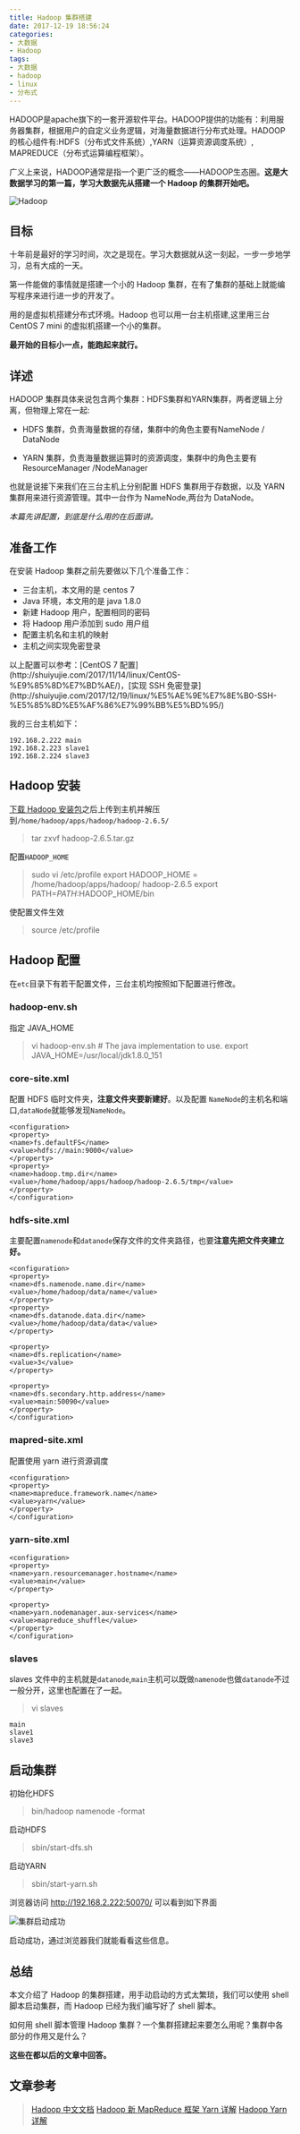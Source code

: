 ```yaml
---
title: Hadoop 集群搭建
date: 2017-12-19 18:56:24
categories:
- 大数据
- Hadoop
tags:
- 大数据
- hadoop
- linux
- 分布式
---
```


HADOOP是apache旗下的一套开源软件平台。HADOOP提供的功能有：利用服务器集群，根据用户的自定义业务逻辑，对海量数据进行分布式处理。HADOOP的核心组件有:HDFS（分布式文件系统）,YARN（运算资源调度系统）, MAPREDUCE（分布式运算编程框架）。

广义上来说，HADOOP通常是指一个更广泛的概念——HADOOP生态圈。**这是大数据学习的第一篇，学习大数据先从搭建一个 Hadoop 的集群开始吧。**

![Hadoop](http://upload-images.jianshu.io/upload_images/2791079-dff93a544c6025d7.jpg?imageMogr2/auto-orient/strip%7CimageView2/2/w/1240)

<!-- more -->

## 目标

十年前是最好的学习时间，次之是现在。学习大数据就从这一刻起，一步一步地学习，总有大成的一天。

第一件能做的事情就是搭建一个小的 Hadoop 集群，在有了集群的基础上就能编写程序来进行进一步的开发了。

用的是虚拟机搭建分布式环境。Hadoop 也可以用一台主机搭建,这里用三台 CentOS 7 mini 的虚拟机搭建一个小的集群。

**最开始的目标小一点，能跑起来就行。**

## 详述

HADOOP 集群具体来说包含两个集群：HDFS集群和YARN集群，两者逻辑上分离，但物理上常在一起:

- HDFS 集群，负责海量数据的存储，集群中的角色主要有NameNode / DataNode

- YARN 集群，负责海量数据运算时的资源调度，集群中的角色主要有 ResourceManager /NodeManager

也就是说接下来我们在三台主机上分别配置 HDFS 集群用于存数据，以及 YARN 集群用来进行资源管理。其中一台作为 NameNode,两台为 DataNode。

*本篇先讲配置，到底是什么用的在后面讲。*

## 准备工作

在安装 Hadoop 集群之前先要做以下几个准备工作：

- 三台主机，本文用的是 centos 7
- Java 环境，本文用的是 java 1.8.0
- 新建 Hadoop 用户，配置相同的密码
- 将 Hadoop 用户添加到 sudo 用户组
- 配置主机名和主机的映射
- 主机之间实现免密登录

<div class="note info"><p>以上配置可以参考：[CentOS 7 配置](http://shuiyujie.com/2017/11/14/linux/CentOS-%E9%85%8D%E7%BD%AE/)，[实现 SSH 免密登录](http://shuiyujie.com/2017/12/19/linux/%E5%AE%9E%E7%8E%B0-SSH-%E5%85%8D%E5%AF%86%E7%99%BB%E5%BD%95/)</p></div>

我的三台主机如下：

```
192.168.2.222 main
192.168.2.223 slave1
192.168.2.224 slave3
```

## Hadoop 安装

[下载 Hadoop 安装包](http://hadoop.apache.org/releases.html)之后上传到主机并解压到`/home/hadoop/apps/hadoop/hadoop-2.6.5/`

> tar zxvf hadoop-2.6.5.tar.gz

配置`HADOOP_HOME`

> sudo vi /etc/profile
> export HADOOP_HOME = /home/hadoop/apps/hadoop/
> hadoop-2.6.5
> export PATH=$PATH:$HADOOP_HOME/bin 

使配置文件生效

> source /etc/profile

## Hadoop 配置

在`etc`目录下有若干配置文件，三台主机均按照如下配置进行修改。

### hadoop-env.sh

指定 JAVA_HOME

> vi  hadoop-env.sh
> \# The java implementation to use.
export JAVA_HOME=/usr/local/jdk1.8.0_151

### core-site.xml

配置 HDFS 临时文件夹，**注意文件夹要新建好**。以及配置 `NameNode`的主机名和端口,`dataNode`就能够发现`NameNode`。

```
<configuration>
<property>
<name>fs.defaultFS</name>
<value>hdfs://main:9000</value>
</property>
<property>
<name>hadoop.tmp.dir</name>
<value>/home/hadoop/apps/hadoop/hadoop-2.6.5/tmp</value>
</property>
</configuration>
```

### hdfs-site.xml

主要配置`namenode`和`datanode`保存文件的文件夹路径，也要**注意先把文件夹建立好。**

```
<configuration>
<property>
<name>dfs.namenode.name.dir</name>
<value>/home/hadoop/data/name</value>
</property>
<property>
<name>dfs.datanode.data.dir</name>
<value>/home/hadoop/data/data</value>
</property>
 
<property>
<name>dfs.replication</name>
<value>3</value>
</property>
 
<property>
<name>dfs.secondary.http.address</name>
<value>main:50090</value>
</property>
</configuration>
```
### mapred-site.xml

配置使用 yarn 进行资源调度

```
<configuration>
<property>
<name>mapreduce.framework.name</name>
<value>yarn</value>
</property>
</configuration>
```

### yarn-site.xml

```
<configuration>
<property>
<name>yarn.resourcemanager.hostname</name>
<value>main</value>
</property>
 
<property>
<name>yarn.nodemanager.aux-services</name>
<value>mapreduce_shuffle</value>
</property>
</configuration>
```

### slaves

slaves 文件中的主机就是`datanode`,`main`主机可以既做`namenode`也做`datanode`不过一般分开，这里也配置在了一起。

> vi slaves

```
main
slave1
slave3
```

## 启动集群

初始化HDFS
> bin/hadoop  namenode  -format
 
启动HDFS
> sbin/start-dfs.sh
 
启动YARN
> sbin/start-yarn.sh

浏览器访问 http://192.168.2.222:50070/ 可以看到如下界面

![集群启动成功](http://upload-images.jianshu.io/upload_images/2791079-800ac62674e5758a.png?imageMogr2/auto-orient/strip%7CimageView2/2/w/1240)

启动成功，通过浏览器我们就能看看这些信息。

## 总结

本文介绍了 Hadoop 的集群搭建，用手动启动的方式太繁琐，我们可以使用 shell 脚本启动集群，而 Hadoop 已经为我们编写好了 shell 脚本。

如何用 shell 脚本管理 Hadoop 集群？一个集群搭建起来要怎么用呢？集群中各部分的作用又是什么？

**这些在都以后的文章中回答。**

## 文章参考

> [Hadoop 中文文档](https://hadoop.apache.org/docs/r1.0.4/cn/quickstart.html)
[Hadoop 新 MapReduce 框架 Yarn 详解](https://www.ibm.com/developerworks/cn/opensource/os-cn-hadoop-yarn/)
[Hadoop Yarn详解](https://yq.aliyun.com/articles/5896)




